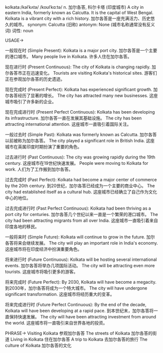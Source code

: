 kolkata:/kəlˈkʌtə/ /koʊlˈkɑːtə/
n.
加尔各答, 科尔卡塔 (印度城市)
A city in eastern India, formerly known as Calcutta.  It is the capital of West Bengal.
Kolkata is a vibrant city with a rich history. 加尔各答是一座充满活力、历史悠久的城市。
synonym: Calcutta (旧称)
antonym: None (城市名称通常没有反义词)
词性: noun


USAGE->

一般现在时 (Simple Present):
Kolkata is a major port city. 加尔各答是一个主要的港口城市。
Many people live in Kolkata. 许多人住在加尔各答。

现在进行时 (Present Continuous):
The city of Kolkata is changing rapidly. 加尔各答市正在迅速变化。
Tourists are visiting Kolkata's historical sites. 游客们正在参观加尔各答的历史遗迹。

现在完成时 (Present Perfect):
Kolkata has experienced significant growth. 加尔各答经历了显著的增长。
The city has attracted many new businesses. 这座城市吸引了许多新的企业。

现在完成进行时 (Present Perfect Continuous):
Kolkata has been developing its infrastructure. 加尔各答一直在发展其基础设施。
The city has been attracting international attention.  这座城市一直吸引着国际关注。


一般过去时 (Simple Past):
Kolkata was formerly known as Calcutta. 加尔各答以前被称为加尔各答。
The city played a significant role in British India.  这座城市在英属印度时期扮演了重要的角色。

过去进行时 (Past Continuous):
The city was growing rapidly during the 19th century.  这座城市在19世纪快速发展。
People were moving to Kolkata for work. 人们为了工作搬到加尔各答。

过去完成时 (Past Perfect):
Kolkata had become a major center of commerce by the 20th century. 到20世纪，加尔各答已经成为一个主要的商业中心。
The city had established itself as a cultural hub.  这座城市已经确立了自己作为文化中心的地位。

过去完成进行时 (Past Perfect Continuous):
Kolkata had been thriving as a port city for centuries.  加尔各答几个世纪以来一直是一个繁荣的港口城市。
The city had been attracting migrants from all over India.  这座城市一直吸引着来自印度各地的移民。


一般将来时 (Simple Future):
Kolkata will continue to grow in the future. 加尔各答将来会继续发展。
The city will play an important role in India's economy.  这座城市将在印度经济中扮演重要角色。

将来进行时 (Future Continuous):
Kolkata will be hosting several international events. 加尔各答将举办几项国际活动。
The city will be attracting even more tourists.  这座城市将吸引更多的游客。


将来完成时 (Future Perfect):
By 2030, Kolkata will have become a megacity. 到2030年，加尔各答将成为一个特大城市。
The city will have undergone significant transformation.  这座城市将经历重大的变革。


将来完成进行时 (Future Perfect Continuous):
By the end of the decade, Kolkata will have been developing at a rapid pace.  到本世纪末，加尔各答将一直保持快速发展。
The city will have been attracting investment from around the world.  这座城市将一直吸引来自世界各地的投资。



PHRASE->
Visiting Kolkata  参观加尔各答
The streets of Kolkata 加尔各答的街道
Living in Kolkata 住在加尔各答
A trip to Kolkata  去加尔各答的旅行
The culture of Kolkata  加尔各答的文化
